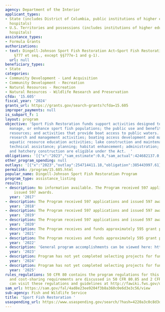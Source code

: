 ```yaml
---
agency: Department of the Interior
applicant_types:
- State (includes District of Columbia, public institutions of higher education and
  hospitals)
- U.S. Territories and possessions (includes institutions of higher education and
  hospitals)
assistance_types:
- Formula Grants
authorizations:
- text: Dingell-Johnson Sport Fish Restoration Act—Sport Fish Restoration (16 U.S.C.
    §777 et seq., except §§777e-1 and g-1).
  url: null
beneficiary_types:
- State
categories:
- Community Development - Land Acquisition
- Community Development - Recreation
- Natural Resources - Recreation
- Natural Resources - Wildlife Research and Preservation
cfda: '15.605'
fiscal_year: '2024'
grants_url: https://grants.gov/search-grants?cfda=15.605
improper_payments: null
is_subpart_f: 1
layout: program
objective: 'Sport Fish Restoration funds support activities designed to restore, conserve,
  manage, or enhance sport fish populations; the public use and benefits from these
  resources; and activities that provide boat access to public waters.  Sport fisheries
  research and management activities; boating access development and maintenance;
  aquatic resource education activities; lake construction and maintenance; land acquisition;
  technical assistance; planning; habitat enhancement; administration; coordination;
  and hatchery construction are eligible under the Act.  '
obligations: '[{"x":"2023","sam_estimate":0.0,"sam_actual":424682137.0,"usa_spending_actual":375739125.24},{"x":"2024","sam_estimate":0.0,"sam_actual":381827198.0,"usa_spending_actual":390167450.29},{"x":"2025","sam_estimate":0.0,"sam_actual":433980670.0,"usa_spending_actual":24431741.61}]'
other_program_spending: null
outlays: '[{"x":"2023","outlay":254714411.18,"obligation":385443997.61},{"x":"2024","outlay":40794574.39,"obligation":305548563.56},{"x":"2025","outlay":0.0,"obligation":6109769.78}]'
permalink: /program/15.605.html
popular_name: Dingell-Johnson Sport Fish Restoration Program
program_type: assistance_listing
results:
- description: No information available. The Program received 597 applications and
    issued 597 awards.
  year: '2017'
- description: The Program received 597 applications and issued 597 awards.
  year: '2018'
- description: The Program received 597 applications and issued 597 awards.
  year: '2019'
- description: The Program received 597 applications and issued 597 awards.
  year: '2020'
- description: The Program receives and funds approximately 595 grant proposals annually.
  year: '2021'
- description: The Program receives and funds approximately 595 grant proposals annually.
  year: '2022'
- description: 'General program accomplishments can be viewed here: https://partnerwithapayer.org/news/'
  year: '2023'
- description: Program has not yet completed selecting projects for funding.
  year: '2024'
- description: Program has not yet completed selecting projects for funding.
  year: '2025'
rules_regulations: 50 CFR 80 contains the program regulations for this program. Matching
  and cost-sharing requirements are discussed in 50 CFR 80.85 and 2 CFR 200.306. Applicants
  can visit these regulations and guidelines at http://fawiki.fws.gov/display/WTK/Toolkit+Homepage
sam_url: https://sam.gov/fal/4ad8e23ee9204f3b8a360c0e6d3e3c56/view
sub-agency: Fish and Wildlife Service
title: 'Sport Fish Restoration '
usaspending_url: https://www.usaspending.gov/search/?hash=4220a3c0c8d3dcde715358f69f227f89
---
```

